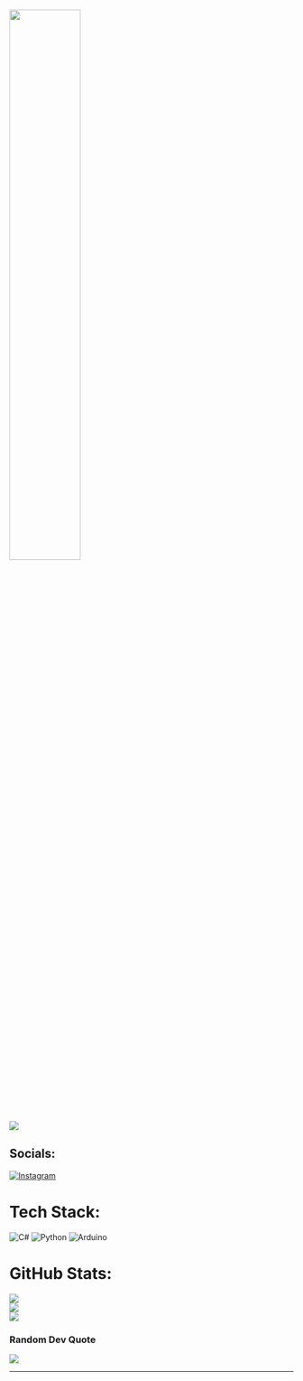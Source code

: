 # <img width="50%" src= "https://readme-typing-svg.demolab.com?font=Fira+Code&pause=1000&color=4a76fc&background=FF6AAA00&vCenter=false&multiline=true&width=435&height=30&lines=Neyğ+Shanchez%2C+Mii??+ ">
[![](https://visitcount.itsvg.in/api?id=ravzasanchez&icon=0&color=1)](https://visitcount.itsvg.in)

##  Socials:
[![Instagram](https://img.shields.io/badge/Instagram-%23E4405F.svg?logo=Instagram&logoColor=white)](https://instagram.com/ravzasanchez) 

#  Tech Stack:
![C#](https://img.shields.io/badge/c%23-%23239120.svg?style=plastic&logo=c-sharp&logoColor=white) ![Python](https://img.shields.io/badge/python-3670A0?style=plastic&logo=python&logoColor=ffdd54) ![Arduino](https://img.shields.io/badge/-Arduino-00979D?style=plastic&logo=Arduino&logoColor=white)
#  GitHub Stats:
![](https://github-readme-stats.vercel.app/api?username=ravzasanchez&theme=prussian&hide_border=false&include_all_commits=false&count_private=false)<br/>
![](https://github-readme-streak-stats.herokuapp.com/?user=ravzasanchez&theme=prussian&hide_border=false)<br/>
![](https://github-readme-stats.vercel.app/api/top-langs/?username=ravzasanchez&theme=prussian&hide_border=false&include_all_commits=false&count_private=false&layout=compact)



###  Random Dev Quote
![](https://quotes-github-readme.vercel.app/api?type=horizontal&theme=radical)

---

<!-- Proudly created with GPRM ( https://gprm.itsvg.in ) -->
